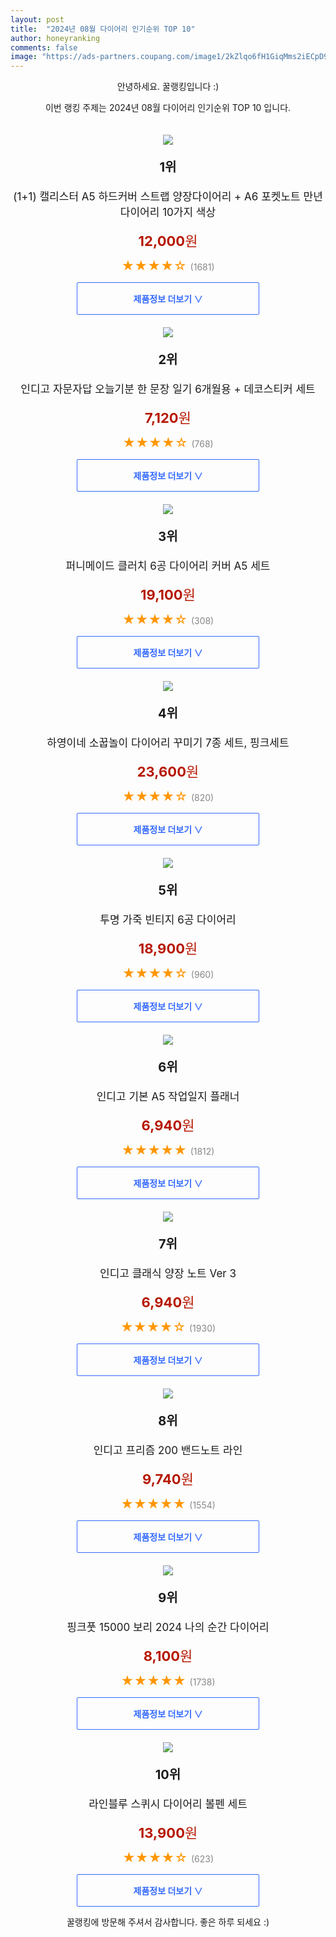 ```yaml
---
layout: post
title:  "2024년 08월 다이어리 인기순위 TOP 10"
author: honeyranking
comments: false
image: "https://ads-partners.coupang.com/image1/2kZlqo6fH1GiqMms2iECpD9505Pi_eo76IukqfY5Nlusi9lP1OkRYsdHIm8jkpJWUQcvqWGw4Hd-hSUxA4BCGM0lEKBw-PyBUZryiEk3Epp3si9armte_UDv8xb-RHV7C23rgdtmQj7oWiFX_40heiW5PhpbsfEp5Wup9kGZg2nUzrNMDNklSAt88mhSm78Os7qYB6c7_whmqnvvj_TGJXwWEVLAAspWIxJ4jn8qn9r6EDAZ4f8sUneURILP9ie8vNYDkYHE6oYsmRQ_4vIwMouv5rRoPVl9QG5MB5mgJlDkLlAE5ytXDd-wBw=="
---
```

<p style="text-align: center;">안녕하세요. 꿀랭킹입니다 :)</p>
<p style="text-align: center;">이번 랭킹 주제는 2024년 08월 다이어리 인기순위 TOP 10 입니다.</p><center><img src="https://ads-partners.coupang.com/image1/2kZlqo6fH1GiqMms2iECpD9505Pi_eo76IukqfY5Nlusi9lP1OkRYsdHIm8jkpJWUQcvqWGw4Hd-hSUxA4BCGM0lEKBw-PyBUZryiEk3Epp3si9armte_UDv8xb-RHV7C23rgdtmQj7oWiFX_40heiW5PhpbsfEp5Wup9kGZg2nUzrNMDNklSAt88mhSm78Os7qYB6c7_whmqnvvj_TGJXwWEVLAAspWIxJ4jn8qn9r6EDAZ4f8sUneURILP9ie8vNYDkYHE6oYsmRQ_4vIwMouv5rRoPVl9QG5MB5mgJlDkLlAE5ytXDd-wBw==" style="margin-top:20px" /></center><p style="text-align: center; font-size: 20px"><b>1위</b></p><p style="text-align: center; font-size: 17px">(1+1) 캘리스터 A5 하드커버 스트랩 양장다이어리 + A6 포켓노트 만년다이어리 10가지 색상</p><p style="text-align: center;"><span style="color: #b61800; font-size: 22px;"><b>12,000</b>원</span></p><p style="text-align: center;"><span style="color: #ff9600; font-size: 20px;">★★★★☆ </span><span style="color: #878787;">(1681)</span></p><center><a href="https://link.coupang.com/re/AFFSDP?lptag=AF3899140&subid=honeyrank&pageKey=7770109833&itemId=20974442568&vendorItemId=88039391331&traceid=V0-153-8f7510f8e4dc31ef&requestid=20240812090000475281314081&token=31850C%7CMIXED"><div style="font-size: 14px; display: inline-block; padding: 15px 90px; color: #346aff; border-radius: 2px; border: 1px solid #346aff; cursor: pointer;"><b>제품정보 더보기 &or;</b></div></a></center><center><img src="https://ads-partners.coupang.com/image1/b_-xP6Kp6Rin8orLb9tnQhQ6s-YpquzHvrRnVedmMto4D7eRfhVQ43zz1xUdk9zLjZjArLsZ_QZOfXhaWryKrNr8bm2mzacxPTWBNR9QEGMSSNVyEjZkbBB-OiA2UHXXOslT3fRgc0o90OnfHeEtajVbT6kCZfV3dOKs4mB5j3jbZxZR0AXciVL6rY9Q4hFqL9EfB8NEaWNNEsovSe992-TJ6pW5RKw8C0aY1mqmScpT4JJevNn-BmZOj7INltFrJ8lydnOn3d4YG1qdd5eOngRiBf4BwBJTKc7av19IWj55oVIl_gyxg4Am" style="margin-top:20px" /></center><p style="text-align: center; font-size: 20px"><b>2위</b></p><p style="text-align: center; font-size: 17px">인디고 자문자답 오늘기분 한 문장 일기 6개월용 + 데코스티커 세트</p><p style="text-align: center;"><span style="color: #b61800; font-size: 22px;"><b>7,120</b>원</span></p><p style="text-align: center;"><span style="color: #ff9600; font-size: 20px;">★★★★☆ </span><span style="color: #878787;">(768)</span></p><center><a href="https://link.coupang.com/re/AFFSDP?lptag=AF3899140&subid=honeyrank&pageKey=7012553241&itemId=17238638148&vendorItemId=89584411236&traceid=V0-153-0a9d3326bade857d&requestid=20240812090000475281314081&token=31850C%7CMIXED"><div style="font-size: 14px; display: inline-block; padding: 15px 90px; color: #346aff; border-radius: 2px; border: 1px solid #346aff; cursor: pointer;"><b>제품정보 더보기 &or;</b></div></a></center><center><img src="https://ads-partners.coupang.com/image1/6RWiaebbiE9rp4ws6VJka9WlIY7WgNYcWZ_AKLaB06WpBzhS7T40inmV-K5o4tKlj__FtdEa7wnHLR0aQVV7RTgexYWKxLxx7V57pVN1kbIppsVkE4TcgnY66aGK_C19kEPmg935Q0G-3Rnf4VJ_Kr2YFHfmSdAHDf0jXIDyL8C-JK7dyw1CLZkJKaIR8wFsDr-B2OpcY8waCWQAguIz0Dw9kv4pV25bFZg4BXVU_z_xuweUc-y15cyJEb_rhrnD0Kf26mvaq2zElf6KotKseyKBjflDGDdXI1Y=" style="margin-top:20px" /></center><p style="text-align: center; font-size: 20px"><b>3위</b></p><p style="text-align: center; font-size: 17px">퍼니메이드 클러치 6공 다이어리 커버 A5 세트</p><p style="text-align: center;"><span style="color: #b61800; font-size: 22px;"><b>19,100</b>원</span></p><p style="text-align: center;"><span style="color: #ff9600; font-size: 20px;">★★★★☆ </span><span style="color: #878787;">(308)</span></p><center><a href="https://link.coupang.com/re/AFFSDP?lptag=AF3899140&subid=honeyrank&pageKey=2250853647&itemId=3847769485&vendorItemId=71832568954&traceid=V0-153-f4e58c2e924902fe&requestid=20240812090000475281314081&token=31850C%7CMIXED"><div style="font-size: 14px; display: inline-block; padding: 15px 90px; color: #346aff; border-radius: 2px; border: 1px solid #346aff; cursor: pointer;"><b>제품정보 더보기 &or;</b></div></a></center><center><img src="https://ads-partners.coupang.com/image1/cNUpHjRQn-kWRAOFcAdS03jxYbum0qNNEYobLu8wDCf5F23iXRs7EDUhQc1sysiK3fODkyWNA1KsbOPffKG6o3r0XeWjscs25R4Puh4eyaJm6nWVVZhEZ4oeQFIboXI_gCuP-Ws56Z2sLRszf58SZhOIgtH1-Sxco448qPWAECHM0df-bz4_ApdOPds3yAAhUJ0-pMhegOGPf-9Bx94ZMCgnelPkjDbLEeDluotZcJBBlCOU_8wZOb2Mu8EXteDyDV-zSc2CEjfA1M2THzZOqh02Sj9rtXinGodgdNSUPM6AOkNpFWgRWOwu0SLnDw==" style="margin-top:20px" /></center><p style="text-align: center; font-size: 20px"><b>4위</b></p><p style="text-align: center; font-size: 17px">하영이네 소꿉놀이 다이어리 꾸미기 7종 세트, 핑크세트</p><p style="text-align: center;"><span style="color: #b61800; font-size: 22px;"><b>23,600</b>원</span></p><p style="text-align: center;"><span style="color: #ff9600; font-size: 20px;">★★★★☆ </span><span style="color: #878787;">(820)</span></p><center><a href="https://link.coupang.com/re/AFFSDP?lptag=AF3899140&subid=honeyrank&pageKey=6426826593&itemId=18216792759&vendorItemId=80946431348&traceid=V0-153-20f546f6d7b5eb51&clickBeacon=d1a14070-583d-11ef-801d-fe0670e092ad%7E3&requestid=20240812090000475281314081&token=31850C%7CMIXED"><div style="font-size: 14px; display: inline-block; padding: 15px 90px; color: #346aff; border-radius: 2px; border: 1px solid #346aff; cursor: pointer;"><b>제품정보 더보기 &or;</b></div></a></center><center><img src="https://ads-partners.coupang.com/image1/lQQdYisLJdI_t4MNlQIJaKnx4WEUrKQao5PoyXlCE-oxGYf62yZkgYQuwdbYPptajaePRDtllcRGM5wmZK6G9UywMRNGja_Kdyb7J08LdW0r73Mjwtbe5usED2zUVBX_VZnvD6Hyq_LQUnhbmioxBPuMDKGMRFusEqlWYVuEZKIA48Goo6ejyHF4Z6t6yVY9xH3jiv2frOdWJxJKpjAoi6MOjFT6tS--ro7tqO366cusN1H5ror1m5IWBGjCmOJel2aWV_OKLcOYotT-7vWvqXtkjKoZ7WS_AZ-zvcaWoeMSGeG2Ob7qlp7r" style="margin-top:20px" /></center><p style="text-align: center; font-size: 20px"><b>5위</b></p><p style="text-align: center; font-size: 17px">투명 가죽 빈티지 6공 다이어리</p><p style="text-align: center;"><span style="color: #b61800; font-size: 22px;"><b>18,900</b>원</span></p><p style="text-align: center;"><span style="color: #ff9600; font-size: 20px;">★★★★☆ </span><span style="color: #878787;">(960)</span></p><center><a href="https://link.coupang.com/re/AFFSDP?lptag=AF3899140&subid=honeyrank&pageKey=7504411591&itemId=19650387709&vendorItemId=89362692958&traceid=V0-153-4ff83e1be0e3876f&requestid=20240812090000475281314081&token=31850C%7CMIXED"><div style="font-size: 14px; display: inline-block; padding: 15px 90px; color: #346aff; border-radius: 2px; border: 1px solid #346aff; cursor: pointer;"><b>제품정보 더보기 &or;</b></div></a></center><center><img src="https://ads-partners.coupang.com/image1/k7XAwoZiL4jc-e0zk0ASCf2z5q4Co4oMqDn0VHfbQHmDOvIKVI15QAxMbJdnyLWvzFAvUpxilpxUqkzGoJBRThyupwZ5dTmklyfkBB2VvDLWT4K4lvDWTjHUUOIumaYQjH5PKMSVwLh6aTrLDYqaLICL75Jpd3wPMepJ8y2VZQ1aJaP8zS3X8V6u8dxkoMk-BloQtHYukCIKhLz6rq6wdNj2bzPxs9daPvDUTzIKc4xu73pTkMele-V6Z23Mo4uYNhgjT-ci5UMPUlAe6q7oWo9X" style="margin-top:20px" /></center><p style="text-align: center; font-size: 20px"><b>6위</b></p><p style="text-align: center; font-size: 17px">인디고 기본 A5 작업일지 플래너</p><p style="text-align: center;"><span style="color: #b61800; font-size: 22px;"><b>6,940</b>원</span></p><p style="text-align: center;"><span style="color: #ff9600; font-size: 20px;">★★★★★ </span><span style="color: #878787;">(1812)</span></p><center><a href="https://link.coupang.com/re/AFFSDP?lptag=AF3899140&subid=honeyrank&pageKey=6553346783&itemId=14638417576&vendorItemId=81879921243&traceid=V0-153-4590622237b7e2df&requestid=20240812090000475281314081&token=31850C%7CMIXED"><div style="font-size: 14px; display: inline-block; padding: 15px 90px; color: #346aff; border-radius: 2px; border: 1px solid #346aff; cursor: pointer;"><b>제품정보 더보기 &or;</b></div></a></center><center><img src="https://ads-partners.coupang.com/image1/7s9MCyXvmy4QjLh97tiu0MaVfQs99H5Tw-B0T03RYcQ7iO3qd7EIYDPYMXY4H-_ov0U3hJGvinHiLSW0l9qzCwAQn-WEXuSPHiPEerPGbxFQaDUDcUMwpUXOv1VWZ1jb3V5CMJJez_j4hlIy74xuteExKOxht7cyYW-DC8wZhXSsx62qrh55EPsSmaKSlZsMElOYsE3uxOky6ws7U_wMuNZNpeo8SKqlnyjR6Oj0pi90DKaUGpv0FjbszPNLMymBNJvluLljfN5iRhxWU2rmtRQ=" style="margin-top:20px" /></center><p style="text-align: center; font-size: 20px"><b>7위</b></p><p style="text-align: center; font-size: 17px">인디고 클래식 양장 노트 Ver 3</p><p style="text-align: center;"><span style="color: #b61800; font-size: 22px;"><b>6,940</b>원</span></p><p style="text-align: center;"><span style="color: #ff9600; font-size: 20px;">★★★★☆ </span><span style="color: #878787;">(1930)</span></p><center><a href="https://link.coupang.com/re/AFFSDP?lptag=AF3899140&subid=honeyrank&pageKey=5492057833&itemId=8505954133&vendorItemId=75793442170&traceid=V0-153-004ce5c6b0d87154&requestid=20240812090000475281314081&token=31850C%7CMIXED"><div style="font-size: 14px; display: inline-block; padding: 15px 90px; color: #346aff; border-radius: 2px; border: 1px solid #346aff; cursor: pointer;"><b>제품정보 더보기 &or;</b></div></a></center><center><img src="https://ads-partners.coupang.com/image1/ypMB22WtsBy_sdJOyv7QoYEcD17CMukuWh9i9z3fR-Aa1jAw3a1gUEOp1XzE4CLOmOpdRyeD8sZVzYjdzDZIxAl_bod5iQqCKBv40QHhXVtFKToxlH79K5VpymajVCSKaNpRT9xS_t5fCy8nqadHtcX8sNywdqQ7g5evSn-J9_jpg2nQjvv3SF46r1UAvDtrAtis4DU7fY6bflzaOWm7-0LbdRINpXCse9kzey_4LewqVlaMd4rJ3dtn5GdeF288TgovjYJEIuW8TovTP7KUUKtn" style="margin-top:20px" /></center><p style="text-align: center; font-size: 20px"><b>8위</b></p><p style="text-align: center; font-size: 17px">인디고 프리즘 200 밴드노트 라인</p><p style="text-align: center;"><span style="color: #b61800; font-size: 22px;"><b>9,740</b>원</span></p><p style="text-align: center;"><span style="color: #ff9600; font-size: 20px;">★★★★★ </span><span style="color: #878787;">(1554)</span></p><center><a href="https://link.coupang.com/re/AFFSDP?lptag=AF3899140&subid=honeyrank&pageKey=7335087718&itemId=18840076469&vendorItemId=85969782471&traceid=V0-153-a2200f557835a7ce&requestid=20240812090000475281314081&token=31850C%7CMIXED"><div style="font-size: 14px; display: inline-block; padding: 15px 90px; color: #346aff; border-radius: 2px; border: 1px solid #346aff; cursor: pointer;"><b>제품정보 더보기 &or;</b></div></a></center><center><img src="https://ads-partners.coupang.com/image1/9em8PtSRwm0leXbU9Zu8yjP1CwWKSLGomPv3b36HJSFZXC0_t81YjaJ6hCxpDvGc_2aMHu5S5KYAlzH6WxDOgEne-waOHL1Br0JIQRd3dQV3CEgzCuMgeI7duzpRdIthDWsVYIYAyFsvHBLcfMlOXg0Fhv1UrBrrMKMpXfmjB20tJRQSN_jltcZ2U2hHQagqk6pBUmOQVleWplJbEzyqYl28qGJHOEeYTDOICdaUE0jwuuNcAPI0-b6xBV28CxiPcEmiH0NJX39qzSWM-Z-W432Beci_d5MoaQ4=" style="margin-top:20px" /></center><p style="text-align: center; font-size: 20px"><b>9위</b></p><p style="text-align: center; font-size: 17px">핑크풋 15000 보리 2024 나의 순간 다이어리</p><p style="text-align: center;"><span style="color: #b61800; font-size: 22px;"><b>8,100</b>원</span></p><p style="text-align: center;"><span style="color: #ff9600; font-size: 20px;">★★★★★ </span><span style="color: #878787;">(1738)</span></p><center><a href="https://link.coupang.com/re/AFFSDP?lptag=AF3899140&subid=honeyrank&pageKey=7576689436&itemId=19992315300&vendorItemId=87090122957&traceid=V0-153-870b69772d6ed032&requestid=20240812090000475281314081&token=31850C%7CMIXED"><div style="font-size: 14px; display: inline-block; padding: 15px 90px; color: #346aff; border-radius: 2px; border: 1px solid #346aff; cursor: pointer;"><b>제품정보 더보기 &or;</b></div></a></center><center><img src="https://ads-partners.coupang.com/image1/_k1eiJ-nr9iBX25f_gXw_OC2Gawtv9USIK6k-_Q8RpRWndj5btK5qxp5FQmMMtUGvr4vDzqyBY2MmoJXP7rnHIRAJQxqWaG_T4h8qy4R-6-wxexg5aNRtLCokA9ZsSY3L2Cjcmu58C5wOGLzHmvYntEdQ9oTMq_IFI4AJe5wNziyUY5_KsBRKraJzbOMevn-iSZAo7QA91I_fFtEMmyAtrGiXQ5C-7eGH8jM5Ww6Ff7Mlh5Ce7KB5pfpEXyO5Dfv_KIGsfwj30z9CwT2PCI6j_DD0me27T6ebBFp0x0UqG_IuIjeN-feIHM3MS0BQg==" style="margin-top:20px" /></center><p style="text-align: center; font-size: 20px"><b>10위</b></p><p style="text-align: center; font-size: 17px">라인블루 스퀴시 다이어리 볼펜 세트</p><p style="text-align: center;"><span style="color: #b61800; font-size: 22px;"><b>13,900</b>원</span></p><p style="text-align: center;"><span style="color: #ff9600; font-size: 20px;">★★★★☆ </span><span style="color: #878787;">(623)</span></p><center><a href="https://link.coupang.com/re/AFFSDP?lptag=AF3899140&subid=honeyrank&pageKey=7608304572&itemId=20143593435&vendorItemId=86775649237&traceid=V0-153-b824378bc39873cc&clickBeacon=d1a14070-583d-11ef-bac0-161b15e36152%7E3&requestid=20240812090000475281314081&token=31850C%7CMIXED"><div style="font-size: 14px; display: inline-block; padding: 15px 90px; color: #346aff; border-radius: 2px; border: 1px solid #346aff; cursor: pointer;"><b>제품정보 더보기 &or;</b></div></a></center><p style="text-align: center;">꿀랭킹에 방문해 주셔서 감사합니다. 좋은 하루 되세요 :)</p>